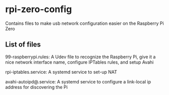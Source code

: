 # rpi-zero-config
Contains files to make usb network configuration easier on the Raspberry Pi Zero

## List of files
99-raspberrypi.rules: A Udev file to recognize the Raspberry Pi, give it a nice network interface name, configure IPTables rules, and setup Avahi

rpi-iptables.service: A systemd service to set-up NAT

avahi-autoipd@.service: A systemd service to configure a link-local ip address for discovering the Pi
